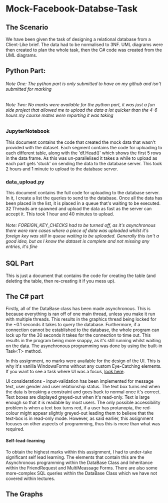 
# Mock-Facebook-Databse-Task

## The Scenario
We have been given the task of designing a relational database from a Client-Like brief. The data had to be normalised to 3NF. UML diagrams were then created to plan the whole task, then the C# code was created from the UML diagrams.

## Python Part:
###### Note One: The python part is only submitted to have on my github and isn't submitted for marking
###### Note Two: No marks were available for the python part, it was just a fun side project that allowed me to upload the data a lot quicker than the 4-6 hours my course mates were reporting it was taking
### JupyterNotebook
This document contains the code that created the mock data that wasn't provided with the dataset. Each segment contains the code for uploading to each different table, along with the 'df.Head()' which shows the first 5 rows in the data frame. As this was un-parallelised it takes a while to upload as each part gets 'stuck' on sending the data to the database server. This took 2 hours and 1 minute to upload to  the database server.

### data_upload.py
This document contains the full code for uploading to the database server. In it, I create a list the queries to send to the database. Once all the data has been placed in the list, it is placed in a queue that's waiting to be executed. 32 Threads are spawned and upload the data as fast as the server can accept it. This took 1 hour and 40 minutes to upload.
###### Note: FOREIGN_KEY_CHECKS had to be turned off, as it's asynchronous there were rare cases where a piece of data was uploaded whilst it's foreign key was still in queue waiting to be uploaded. Generally this isn't a good idea, but as I know the dataset is complete and not missing any entries, it's fine
## SQL Part
This is just a document that contains the code for creating the table (and deleting the table, then re-creating it if you mess up).

## The C# part
Firstly, all of the DataBase class has been made asynchronous. This is because everything is ran off of one main thread, unless you make it run with multiple threads. This results in the graphics thread being locked for the ~0.1 seconds it takes to query the database. Furthermore, if a connection cannot be established to the database, the whole program can lock up for the 30 seconds it takes for the connection to time out. This results in the program being more snappy, as it's still running whilst waiting on the data. The asynchronous programming was done by using the built-in Task\<T\> method.

In this assignment, no marks were available for the design of the UI. This is why it's vanilla WindowsForms without any custom Eye-Catching elements. If you want to see a task where UI was a focus, [look here](https://github.com/mbruty/AirBnb-DataVisualisation).

UI considerations - input-validation has been implemented for message text, user gender and user relationship status. The text box turns red when the data is breaking a constraint and goes back to normal once it's correct. Text boxes are displayed greyed-out when it's read-only. Text is large enough so that it is readable by most users. The only possible accessibility problem is when a text box turns red, if a user has protanopia, the red-colour might appear slightly greyed-out leading them to believe that the text-box is in read-only mode. However, as said earlier, this assignment focuses on other aspects of programming, thus this is more than what was required.
#### Self-lead-learning
To obtain the highest marks within this assignment, I had to under-take significant self lead learning. The elements that contain this are the Asynchronous programming within the DataBase Class and Inheritance within the FriendRequest and MultiMeassage Forms. There are also some more-complex SQL queries within the DataBase Class which we have not covered within lectures.

## The Graphs
